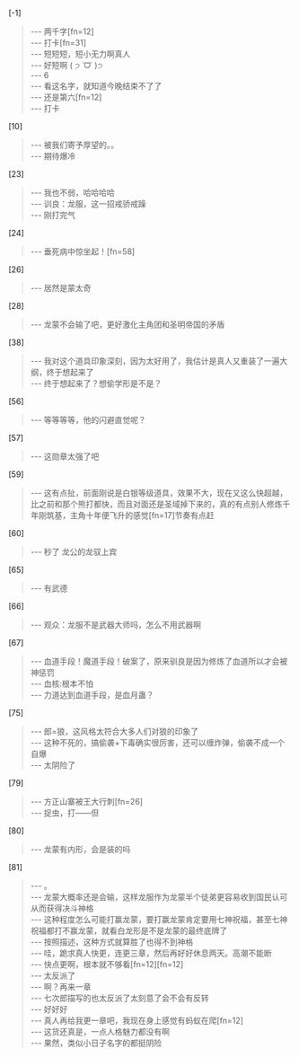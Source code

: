 
[-1] 
>--- 两千字[fn=12]<br>
>--- 打卡[fn=31]<br>
>--- 短短短，短小无力啊真人<br>
>--- 好短啊 ( ੭ ˙ᗜ˙ )੭<br>
>--- 6<br>
>--- 看这名字，就知道今晚结束不了了<br>
>--- 还是第六[fn=12]<br>
>--- 打卡<br>

[10] 
>--- 被我们寄予厚望的。。<br>
>--- 期待爆冷<br>

[23] 
>--- 我也不弱，哈哈哈哈<br>
>--- 训良：龙服，这一招戒骄戒躁<br>
>--- 刚打完气<br>

[24] 
>--- 垂死病中惊坐起！[fn=58]<br>

[26] 
>--- 居然是蒙太奇<br>

[28] 
>--- 龙蒙不会输了吧，更好激化主角团和圣明帝国的矛盾<br>

[38] 
>--- 我对这个道具印象深刻，因为太好用了，我估计是真人又重装了一遍大纲，终于想起来了<br>
>--- 终于想起来了？想偷学形是不是？<br>

[56] 
>--- 等等等等，他的闪避直觉呢？<br>

[57] 
>--- 这勋章太强了吧<br>

[59] 
>--- 这有点扯，前面刚说是白银等级道具，效果不大，现在又这么快超越，比之前和那个熊打都快，而且对面还是圣域掉下来的，真的有点别人修炼千年刚筑基，主角十年便飞升的感觉[fn=17]节奏有点赶<br>

[60] 
>--- 秒了 龙公的龙驭上宾<br>

[65] 
>--- 有武德<br>

[66] 
>--- 观众：龙服不是武器大师吗，怎么不用武器啊<br>

[67] 
>--- 血道手段！魔道手段！破案了，原来驯良是因为修炼了血道所以才会被神惩罚<br>
>--- 血核:根本不怕<br>
>--- 力道达到血道手段，是血月蛊？<br>

[75] 
>--- 郎=狼，这风格太符合大多人们对狼的印象了<br>
>--- 这种不死的，搞偷袭+下毒确实很厉害，还可以缠炸弹，偷袭不成一个自爆<br>
>--- 太阴险了<br>

[79] 
>--- 方正山寨被王大行刺[fn=26]<br>
>--- 捉虫，打——但<br>

[80] 
>--- 龙蒙有内形，会是装的吗<br>

[81] 
>--- 。<br>
>--- 龙蒙大概率还是会输，这样龙服作为龙蒙半个徒弟更容易收到国民认可从而获得决斗神格<br>
>--- 这种程度怎么可能打赢龙蒙，要打赢龙蒙肯定要用七神祝福，甚至七神祝福都打不赢龙蒙，就看白龙形是不是龙蒙的最终底牌了<br>
>--- 按照描述，这种方式就算胜了也得不到神格<br>
>--- 哇，跪求真人快更，连更三章，然后再好好休息两天。高潮不能断<br>
>--- 快点更啊，根本就不够看[fn=12][fn=12]<br>
>--- 太反派了<br>
>--- 啊？再来一章<br>
>--- 七次郎描写的也太反派了太刻意了会不会有反转<br>
>--- 好好好<br>
>--- 真人再给我更一章吧，我现在身上感觉有蚂蚁在爬[fn=12]<br>
>--- 这货还真是，一点人格魅力都没有啊<br>
>--- 果然，类似小日子名字的都挺阴险<br>
